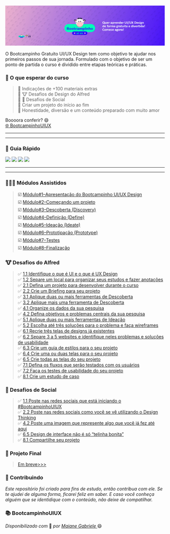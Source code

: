 
![](https://github.com/Diegojfsr/BootcampinhoUIUX2024/blob/main/BootcampinhoUIUX/Img/CapaBootcampinho.jpg)

O Bootcampinho Gratuito UI/UX Design tem como objetivo te ajudar nos primeiros passos de sua jornada. Formulado com o objetivo de ser um ponto de partida o curso é dividido entre etapas teóricas e práticas.

### 🤩 O que esperar do curso
> 💙 Indicações de +100 materiais extras  
> 💙 🐮 Desafios de Design do Alfred  
> 💙 🤳 Desafios de Social  
> 💙 Criar um projeto do início ao fim  
> 💙 Honestidade, diversão e um conteúdo preparado com muito amor

Boooora conferir? 😄  
[🌐 BootcampinhoUIUX](https://sheisacreative.com.br/curso/bootcampinho-ui-ux-design)

---
---
### 🚦 Guia Rápido
<!-- Tag centralizadora das Badges -->
<p float="center">

  [<img src="https://img.shields.io/badge/👨🏻‍💻 Módulos Assistidos-12100E?style=for-the-badge&logo=About&logoColor=white" height="30"></a>](https://github.com/Diegojfsr/BootcampinhoUIUX2024/blob/main/BootcampinhoUIUX/ModulosAssistidos/ModulosAssistidos.md)
  [<img src="https://img.shields.io/badge/🐮 Desafios do Alfred-12100E?style=for-the-badge&logo=About&logoColor=white" height="30"></a>](https://github.com/Diegojfsr/BootcampinhoUIUX2024/blob/main/BootcampinhoUIUX/DesafiosAlfred/DesafiosAlfred.md)
  [<img src="https://img.shields.io/badge/🤳 Desafios de Social-12100E?style=for-the-badge&logo=About&logoColor=white" height="30"></a>](https://github.com/Diegojfsr/BootcampinhoUIUX2024/blob/main/BootcampinhoUIUX/DesafioSocial/DesafioSocial.md)
  [<img src="https://img.shields.io/badge/🚩 Projeto Final-12100E?style=for-the-badge&logo=About&logoColor=white" height="30"></a>](https://github.com/Diegojfsr/BootcampinhoUIUX2024/blob/main/BootcampinhoUIUX/ProjetoFinal/ProjetoFinal.md)

</p>

---
---



### 👨🏻‍💻 Módulos Assistidos 
> ☑️ [Módulo#1–Apresentação do Bootcampinho UI/UX Design](https://github.com/Diegojfsr/BootcampinhoUIUX2024/blob/main/BootcampinhoUIUX/ModulosAssistidos/ModulosAssistidos.md)  
> ☑️ [Módulo#2–Começando um projeto](https://github.com/Diegojfsr/BootcampinhoUIUX2024/blob/main/BootcampinhoUIUX/ModulosAssistidos/ModulosAssistidos.md)  
> ☑️ [Módulo#3–Descoberta (Discovery)](https://github.com/Diegojfsr/BootcampinhoUIUX2024/blob/main/BootcampinhoUIUX/ModulosAssistidos/ModulosAssistidos.md)  
> ☑️ [Módulo#4–Definição (Define)](https://github.com/Diegojfsr/BootcampinhoUIUX2024/blob/main/BootcampinhoUIUX/ModulosAssistidos/ModulosAssistidos.md)  
> ☑️ [Módulo#5–Ideação (Ideate)](https://github.com/Diegojfsr/BootcampinhoUIUX2024/blob/main/BootcampinhoUIUX/ModulosAssistidos/ModulosAssistidos.md)  
> ☑️ [Módulo#6–Prototipação (Prototype)](https://github.com/Diegojfsr/BootcampinhoUIUX2024/blob/main/BootcampinhoUIUX/ModulosAssistidos/ModulosAssistidos.md)  
> ☑️ [Módulo#7–Testes](https://github.com/Diegojfsr/BootcampinhoUIUX2024/blob/main/BootcampinhoUIUX/ModulosAssistidos/ModulosAssistidos.md)  
> ☑️ [Módulo#8–Finalização](https://github.com/Diegojfsr/BootcampinhoUIUX2024/blob/main/BootcampinhoUIUX/ModulosAssistidos/ModulosAssistidos.md)


### 🐮 Desafios do Alfred
> ✅ [1.1 Identifique o que é UI e o que é UX Design](https://github.com/Diegojfsr/BootcampinhoUIUX2024/blob/main/BootcampinhoUIUX/DesafiosAlfred/DesafiosAlfred.md)  
> ✅ [1.2 Separe um local para organizar seus estudos e fazer anotações](https://github.com/Diegojfsr/BootcampinhoUIUX2024/blob/main/BootcampinhoUIUX/DesafiosAlfred/DesafiosAlfred.md)  
> ✅ [2.1 Defina um projeto para desenvolver durante o curso](https://github.com/Diegojfsr/BootcampinhoUIUX2024/blob/main/BootcampinhoUIUX/DesafiosAlfred/DesafiosAlfred.md)  
> ✅ [2.2 Crie um Briefing para seu projeto](https://github.com/Diegojfsr/BootcampinhoUIUX2024/blob/main/BootcampinhoUIUX/DesafiosAlfred/DesafiosAlfred.md)  
> ✅ [3.1 Aplique duas ou mais ferramentas de Descoberta](https://github.com/Diegojfsr/BootcampinhoUIUX2024/blob/main/BootcampinhoUIUX/DesafiosAlfred/DesafiosAlfred.md)  
> ✅ [3.2 Aplique mais uma ferramenta de Descoberta](https://github.com/Diegojfsr/BootcampinhoUIUX2024/blob/main/BootcampinhoUIUX/DesafiosAlfred/DesafiosAlfred.md)  
> ✅ [4.1 Organize os dados da sua pesquisa](https://github.com/Diegojfsr/BootcampinhoUIUX2024/blob/main/BootcampinhoUIUX/DesafiosAlfred/DesafiosAlfred.md)  
> ✅ [4.2 Defina objetivos e problemas centrais da sua pesquisa](https://github.com/Diegojfsr/BootcampinhoUIUX2024/blob/main/BootcampinhoUIUX/DesafiosAlfred/DesafiosAlfred.md)  
> ✅ [5.1 Aplique duas ou mais ferramentas de Ideação](https://github.com/Diegojfsr/BootcampinhoUIUX2024/blob/main/BootcampinhoUIUX/DesafiosAlfred/DesafiosAlfred.md)  
> ✅ [5.2 Escolha até três soluções para o problema e faça wireframes](https://github.com/Diegojfsr/BootcampinhoUIUX2024/blob/main/BootcampinhoUIUX/DesafiosAlfred/DesafiosAlfred.md)  
> ✅ [6.1 Recrie três telas de designs já existentes](https://github.com/Diegojfsr/BootcampinhoUIUX2024/blob/main/BootcampinhoUIUX/DesafiosAlfred/DesafiosAlfred.md)  
> ✅ [6.2 Separe 3 a 5 websites e identifique neles problemas e soluções de usabilidade](https://github.com/Diegojfsr/BootcampinhoUIUX2024/blob/main/BootcampinhoUIUX/DesafiosAlfred/DesafiosAlfred.md)  
> ✅ [6.3 Crie um guia de estilos para o seu projeto](https://github.com/Diegojfsr/BootcampinhoUIUX2024/blob/main/BootcampinhoUIUX/DesafiosAlfred/DesafiosAlfred.md)  
> ✅ [6.4 Crie uma ou duas telas para o seu projeto](https://github.com/Diegojfsr/BootcampinhoUIUX2024/blob/main/BootcampinhoUIUX/DesafiosAlfred/DesafiosAlfred.md)  
> ✅ [6.5 Crie todas as telas do seu projeto](https://github.com/Diegojfsr/BootcampinhoUIUX2024/blob/main/BootcampinhoUIUX/DesafiosAlfred/DesafiosAlfred.md)  
> ✅ [7.1 Defina os fluxos que serão testados com os usuários](https://github.com/Diegojfsr/BootcampinhoUIUX2024/blob/main/BootcampinhoUIUX/DesafiosAlfred/DesafiosAlfred.md)  
> ✅ [7.2 Faça os testes de usabilidade do seu projeto](https://github.com/Diegojfsr/BootcampinhoUIUX2024/blob/main/BootcampinhoUIUX/DesafiosAlfred/DesafiosAlfred.md)  
> ✅ [8.1 Crie um estudo de caso](https://github.com/Diegojfsr/BootcampinhoUIUX2024/blob/main/BootcampinhoUIUX/DesafiosAlfred/DesafiosAlfred.md)

### 🤳 Desafios de Social 

> ✅ [1.1 Poste nas redes sociais que está iniciando o #BootcampinhoUIUX](https://github.com/Diegojfsr/BootcampinhoUIUX2024/blob/main/BootcampinhoUIUX/DesafioSocial/DesafioSocial.md)  
> ✅ [2.2 Poste nas redes sociais como você se vê utilizando o Design Thinking](https://github.com/Diegojfsr/BootcampinhoUIUX2024/blob/main/BootcampinhoUIUX/DesafioSocial/DesafioSocial.md)  
> ✅ [4.2 Poste uma imagem que represente algo que você já fez até aqui](https://github.com/Diegojfsr/BootcampinhoUIUX2024/blob/main/BootcampinhoUIUX/DesafioSocial/DesafioSocial.md)  
> ✅ [6.5 Design de interface não é só “telinha bonita”](https://github.com/Diegojfsr/BootcampinhoUIUX2024/blob/main/BootcampinhoUIUX/DesafioSocial/DesafioSocial.md)  
> ✅ [8.1  Compartilhe seu projeto](https://github.com/Diegojfsr/BootcampinhoUIUX2024/blob/main/BootcampinhoUIUX/DesafioSocial/DesafioSocial.md)

 
### 🚩 Projeto Final
> [Em breve>>>](https://github.com/Diegojfsr/BootcampinhoUIUX2024/blob/main/BootcampinhoUIUX/ProjetoFinal/ProjetoFinal.md)
 



 ### 🤝 Contribuindo </h2>

 _Este repositório foi criado para fins de estudo, então contribua com ele. Se te ajudei de alguma forma, ficarei feliz em
saber. E caso você conheça alguém que se identidique com o conteúdo, não deixe de compatilhar._

### 📚 BootcampinhoUIUX
<em> Disponibilizado com </em> 💙 <em> por <a href="https://www.linkedin.com/in/sheisacreative/"> Maiane Gabriele </a> </em> 😄

